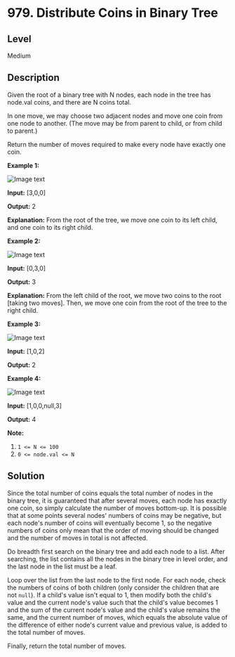 # 979. Distribute Coins in Binary Tree
## Level
Medium

## Description
Given the root of a binary tree with N nodes, each node in the tree has node.val coins, and there are N coins total.

In one move, we may choose two adjacent nodes and move one coin from one node to another.  (The move may be from parent to child, or from child to parent.)

Return the number of moves required to make every node have exactly one coin.

**Example 1:**

![Image text](https://assets.leetcode.com/uploads/2019/01/18/tree1.png)

**Input:** [3,0,0]

**Output:** 2

**Explanation:** From the root of the tree, we move one coin to its left child, and one coin to its right child.

**Example 2:**

![Image text](https://assets.leetcode.com/uploads/2019/01/18/tree2.png)

**Input:** [0,3,0]

**Output:** 3

**Explanation:** From the left child of the root, we move two coins to the root [taking two moves]. Then, we move one coin from the root of the tree to the right child.

**Example 3:**

![Image text](https://assets.leetcode.com/uploads/2019/01/18/tree3.png)

**Input:** [1,0,2]

**Output:** 2

**Example 4:**

![Image text](https://assets.leetcode.com/uploads/2019/01/18/tree4.png)

**Input:** [1,0,0,null,3]

**Output:** 4

**Note:**

1. `1 <= N <= 100`
2. `0 <= node.val <= N`

## Solution
Since the total number of coins equals the total number of nodes in the binary tree, it is guaranteed that after several moves, each node has exactly one coin, so simply calculate the number of moves bottom-up. It is possible that at some points several nodes' numbers of coins may be negative, but each node's number of coins will eventually become 1, so the negative numbers of coins only mean that the order of moving should be changed and the number of moves in total is not affected.

Do breadth first search on the binary tree and add each node to a list. After searching, the list contains all the nodes in the binary tree in level order, and the last node in the list must be a leaf.

Loop over the list from the last node to the first node. For each node, check the numbers of coins of both children (only consider the children that are not `null`). If a child's value isn't equal to 1, then modify both the child's value and the current node's value such that the child's value becomes 1 and the sum of the current node's value and the child's value remains the same, and the current number of moves, which equals the absolute value of the difference of either node's current value and previous value, is added to the total number of moves.

Finally, return the total number of moves.
